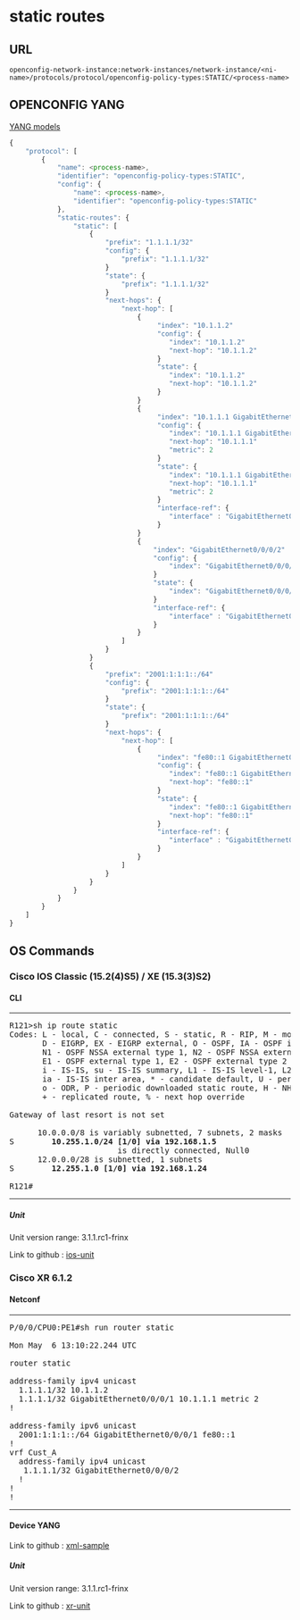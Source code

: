 # static routes

## URL

```
openconfig-network-instance:network-instances/network-instance/<ni-name>/protocols/protocol/openconfig-policy-types:STATIC/<process-name>
```

## OPENCONFIG YANG

[YANG models](https://github.com/FRINXio/openconfig/tree/master/local-routing/src/main/yang)

```javascript
{
    "protocol": [
        {
            "name": <process-name>,
            "identifier": "openconfig-policy-types:STATIC",
            "config": {
                "name": <process-name>,
                "identifier": "openconfig-policy-types:STATIC"
            },
            "static-routes": {
                "static": [
                    {
                        "prefix": "1.1.1.1/32"
                        "config": {
                            "prefix": "1.1.1.1/32"
                        }
                        "state": {
                            "prefix": "1.1.1.1/32"
                        }
                        "next-hops": {
                            "next-hop": [
                                {
                                     "index": "10.1.1.2"
                                     "config": {
                                        "index": "10.1.1.2"
                                        "next-hop": "10.1.1.2"
                                     }
                                     "state": {
                                        "index": "10.1.1.2"
                                        "next-hop": "10.1.1.2"
                                     }
                                }
                                {
                                     "index": "10.1.1.1 GigabitEthernet0/0/0/1"
                                     "config": {
                                        "index": "10.1.1.1 GigabitEthernet0/0/0/1"
                                        "next-hop": "10.1.1.1"
                                        "metric": 2
                                     }
                                     "state": {
                                        "index": "10.1.1.1 GigabitEthernet0/0/0/1"
                                        "next-hop": "10.1.1.1"
                                        "metric": 2
                                     }
                                     "interface-ref": {
                                        "interface" : "GigabitEthernet0/0/0/1"
                                     }
                                }
                                {
                                    "index": "GigabitEthernet0/0/0/2"
                                    "config": {
                                        "index": "GigabitEthernet0/0/0/2"
                                    }
                                    "state": {
                                        "index": "GigabitEthernet0/0/0/2"
                                    }
                                    "interface-ref": {
                                        "interface" : "GigabitEthernet0/0/0/2"
                                    }
                                }
                            ]
                        }
                    }
                    {
                        "prefix": "2001:1:1:1::/64"
                        "config": {
                            "prefix": "2001:1:1:1::/64"
                        }
                        "state": {
                            "prefix": "2001:1:1:1::/64"
                        }
                        "next-hops": {
                            "next-hop": [
                                {
                                     "index": "fe80::1 GigabitEthernet0/0/0/1"
                                     "config": {
                                        "index": "fe80::1 GigabitEthernet0/0/0/1"
                                        "next-hop": "fe80::1"
                                     }
                                     "state": {
                                        "index": "fe80::1 GigabitEthernet0/0/0/1"
                                        "next-hop": "fe80::1"
                                     }
                                     "interface-ref": {
                                        "interface" : "GigabitEthernet0/0/0/1"
                                     }
                                }
                            ]
                        }
                    }
                }
            }
        }
    ]
}
```


## OS Commands

### Cisco IOS Classic (15.2(4)S5) / XE (15.3(3)S2)

#### CLI

---
<pre>
R121>sh ip route static
Codes: L - local, C - connected, S - static, R - RIP, M - mobile, B - BGP
       D - EIGRP, EX - EIGRP external, O - OSPF, IA - OSPF inter area
       N1 - OSPF NSSA external type 1, N2 - OSPF NSSA external type 2
       E1 - OSPF external type 1, E2 - OSPF external type 2
       i - IS-IS, su - IS-IS summary, L1 - IS-IS level-1, L2 - IS-IS level-2
       ia - IS-IS inter area, * - candidate default, U - per-user static route
       o - ODR, P - periodic downloaded static route, H - NHRP, l - LISP
       + - replicated route, % - next hop override

Gateway of last resort is not set

      10.0.0.0/8 is variably subnetted, 7 subnets, 2 masks
S        <b>10.255.1.0/24 [1/0] via 192.168.1.5</b>
                       is directly connected, Null0
      12.0.0.0/28 is subnetted, 1 subnets
S        <b>12.255.1.0 [1/0] via 192.168.1.24</b>

R121#
</pre>
---

##### Unit

Unit version range: 3.1.1.rc1-frinx

Link to github : [ios-unit](https://github.com/FRINXio/cli-units/tree/master/ios/local-routing)

### Cisco XR 6.1.2

#### Netconf

---
<pre>
P/0/0/CPU0:PE1#sh run router static

Mon May  6 13:10:22.244 UTC

router static

address-family ipv4 unicast
  1.1.1.1/32 10.1.1.2
  1.1.1.1/32 GigabitEthernet0/0/0/1 10.1.1.1 metric 2
!

address-family ipv6 unicast
  2001:1:1:1::/64 GigabitEthernet0/0/0/1 fe80::1
!
vrf Cust_A
  address-family ipv4 unicast
   1.1.1.1/32 GigabitEthernet0/0/0/2
  !
!
!
</pre>
---

#### Device YANG
Link to github : [xml-sample]()

##### Unit

Unit version range: 3.1.1.rc1-frinx

Link to github : [xr-unit](https://github.com/FRINXio/unitopo-units/tree/master/xr-6-lr-unit)
